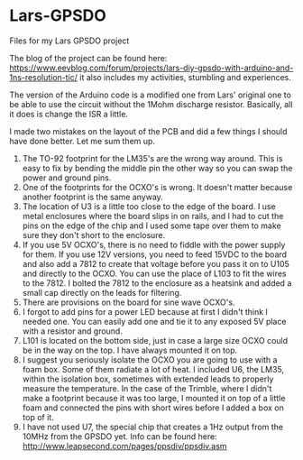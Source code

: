 # Lars-GPSDO
Files for my Lars GPSDO project

The blog of the project can be found here: https://www.eevblog.com/forum/projects/lars-diy-gpsdo-with-arduino-and-1ns-resolution-tic/ it also includes my activities, stumbling and experiences.

The version of the Arduino code is a modified one from Lars' original one to be able to use the circuit without the 1Mohm discharge resistor. Basically, all it does is change the ISR a little.

I made two mistakes on the layout of the PCB and did a few things I should have done better. 
Let me sum them up.
1. The TO-92 footprint for the LM35's are the wrong way around. This is easy to fix by bending the middle pin the other way so you can swap the power and ground pins.
2. One of the footprints for the OCXO's is wrong. It doesn't matter because another footprint is the same anyway.
3. The location of U3 is a little too close to the edge of the board. I use metal enclosures where the board slips in on rails, and I had to cut the pins on the edge of the chip and I used some tape over them to make sure they don't short to the enclosure.
4. If you use 5V OCXO's, there is no need to fiddle with the power supply for them. If you use 12V versions, you need to feed 15VDC to the board and also add a 7812 to create that voltage before you pass it on to U105 and directly to the OCXO. You can use the place of L103 to fit the wires to the 7812. I bolted the 7812 to the enclosure as a heatsink and added a small cap directly on the leads for filtering.
5. There are provisions on the board for sine wave OCXO's.
6. I forgot to add pins for a power LED because at first I didn't think I needed one. You can easily add one and tie it to any exposed 5V place with a resistor and ground.
7. L101 is located on the bottom side, just in case a large size OCXO could be in the way on the top. I have always mounted it on top.
8. I suggest you seriously isolate the OCXO you are going to use with a foam box. Some of them radiate a lot of heat. I included U6, the LM35, within the isolation box, sometimes with extended leads to properly measure the temperature. In the case of the Trimble, where I didn't make a footprint because it was too large, I mounted it on top of a little foam and connected the pins with short wires before I added a box on top of it.
9. I have not used U7, the special chip that creates a 1Hz output from the 10MHz from the GPSDO yet. Info can be found here: http://www.leapsecond.com/pages/ppsdiv/ppsdiv.asm

